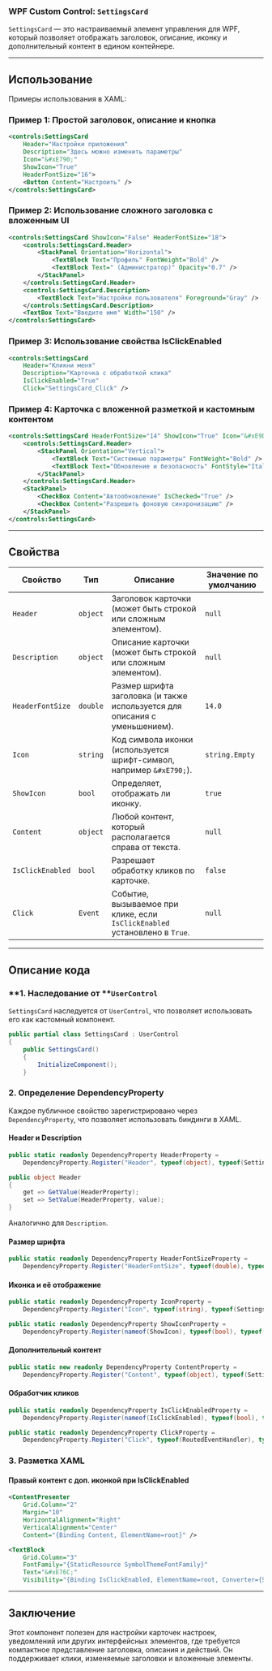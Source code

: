 ### WPF Custom Control: `SettingsCard`

`SettingsCard` — это настраиваемый элемент управления для WPF, который позволяет отображать заголовок, описание, иконку и дополнительный контент в едином контейнере.

---

## **Использование**

Примеры использования в XAML:

### **Пример 1: Простой заголовок, описание и кнопка**
```xml
<controls:SettingsCard
    Header="Настройки приложения"
    Description="Здесь можно изменить параметры"
    Icon="&#xE790;"
    ShowIcon="True"
    HeaderFontSize="16">
    <Button Content="Настроить" />
</controls:SettingsCard>
```

### **Пример 2: Использование сложного заголовка с вложенным UI**
```xml
<controls:SettingsCard ShowIcon="False" HeaderFontSize="18">
    <controls:SettingsCard.Header>
        <StackPanel Orientation="Horizontal">
            <TextBlock Text="Профиль" FontWeight="Bold" />
            <TextBlock Text=" (Администратор)" Opacity="0.7" />
        </StackPanel>
    </controls:SettingsCard.Header>
    <controls:SettingsCard.Description>
        <TextBlock Text="Настройки пользователя" Foreground="Gray" />
    </controls:SettingsCard.Description>
    <TextBox Text="Введите имя" Width="150" />
</controls:SettingsCard>
```

### **Пример 3: Использование свойства IsClickEnabled**
```xml
<controls:SettingsCard
    Header="Кликни меня"
    Description="Карточка с обработкой клика"
    IsClickEnabled="True"
    Click="SettingsCard_Click" />
```

### **Пример 4: Карточка с вложенной разметкой и кастомным контентом**
```xml
<controls:SettingsCard HeaderFontSize="14" ShowIcon="True" Icon="&#xE9D2;">
    <controls:SettingsCard.Header>
        <StackPanel Orientation="Vertical">
            <TextBlock Text="Системные параметры" FontWeight="Bold" />
            <TextBlock Text="Обновление и безопасность" FontStyle="Italic" Opacity="0.8" />
        </StackPanel>
    </controls:SettingsCard.Header>
    <StackPanel>
        <CheckBox Content="Автообновление" IsChecked="True" />
        <CheckBox Content="Разрешить фоновую синхронизацию" />
    </StackPanel>
</controls:SettingsCard>
```

---

## **Свойства**

| Свойство         | Тип      | Описание                                                                   | Значение по умолчанию |
| ---------------- | -------- | -------------------------------------------------------------------------- | --------------------- |
| `Header`         | `object` | Заголовок карточки (может быть строкой или сложным элементом).             | `null`                |
| `Description`    | `object` | Описание карточки (может быть строкой или сложным элементом).              | `null`                |
| `HeaderFontSize` | `double` | Размер шрифта заголовка (и также используется для описания с уменьшением). | `14.0`                |
| `Icon`           | `string` | Код символа иконки (используется шрифт-символ, например `&#xE790;`).       | `string.Empty`            |
| `ShowIcon`       | `bool`   | Определяет, отображать ли иконку.                                          | `true`                |
| `Content`        | `object` | Любой контент, который располагается справа от текста.                     | `null`                |
| `IsClickEnabled` | `bool`   | Разрешает обработку кликов по карточке.                                    | `false`               |
| `Click`          | `Event`  | Событие, вызываемое при клике, если `IsClickEnabled` установлено в `True`. | `null`                |

---

## **Описание кода**

### **1. Наследование от ****`UserControl`**

`SettingsCard` наследуется от `UserControl`, что позволяет использовать его как кастомный компонент.

```csharp
public partial class SettingsCard : UserControl
{
    public SettingsCard()
    {
        InitializeComponent();
    }
```

### **2. Определение DependencyProperty**

Каждое публичное свойство зарегистрировано через `DependencyProperty`, что позволяет использовать биндинги в XAML.

#### **Header и Description**

```csharp
public static readonly DependencyProperty HeaderProperty =
    DependencyProperty.Register("Header", typeof(object), typeof(SettingsCard), new PropertyMetadata(null));

public object Header
{
    get => GetValue(HeaderProperty);
    set => SetValue(HeaderProperty, value);
}
```

Аналогично для `Description`.

#### **Размер шрифта**

```csharp
public static readonly DependencyProperty HeaderFontSizeProperty =
    DependencyProperty.Register("HeaderFontSize", typeof(double), typeof(SettingsCard), new PropertyMetadata(14.0));
```

#### **Иконка и её отображение**

```csharp
public static readonly DependencyProperty IconProperty =
    DependencyProperty.Register("Icon", typeof(string), typeof(SettingsCard), new PropertyMetadata("&#xE790;"));
```

```csharp
public static readonly DependencyProperty ShowIconProperty =
    DependencyProperty.Register(nameof(ShowIcon), typeof(bool), typeof(SettingsCard), new PropertyMetadata(true));
```

#### **Дополнительный контент**

```csharp
public static new readonly DependencyProperty ContentProperty =
    DependencyProperty.Register("Content", typeof(object), typeof(SettingsCard), new PropertyMetadata(null));
```

#### **Обработчик кликов**

```csharp
public static readonly DependencyProperty IsClickEnabledProperty =
    DependencyProperty.Register(nameof(IsClickEnabled), typeof(bool), typeof(SettingsCard), new PropertyMetadata(false));

public static readonly DependencyProperty ClickProperty =
    DependencyProperty.Register("Click", typeof(RoutedEventHandler), typeof(SettingsCard), new PropertyMetadata(null));
```

### **3. Разметка XAML**

#### **Правый контент с доп. иконкой при IsClickEnabled**

```xml
<ContentPresenter
    Grid.Column="2"
    Margin="10"
    HorizontalAlignment="Right"
    VerticalAlignment="Center"
    Content="{Binding Content, ElementName=root}" />

<TextBlock
    Grid.Column="3"
    FontFamily="{StaticResource SymbolThemeFontFamily}"
    Text="&#xE76C;"
    Visibility="{Binding IsClickEnabled, ElementName=root, Converter={StaticResource BooleanToVisibilityConverter}}" />
```

---

## **Заключение**

Этот компонент полезен для настройки карточек настроек, уведомлений или других интерфейсных элементов, где требуется компактное представление заголовка, описания и действий. Он поддерживает клики, изменяемые заголовки и вложенные элементы.

